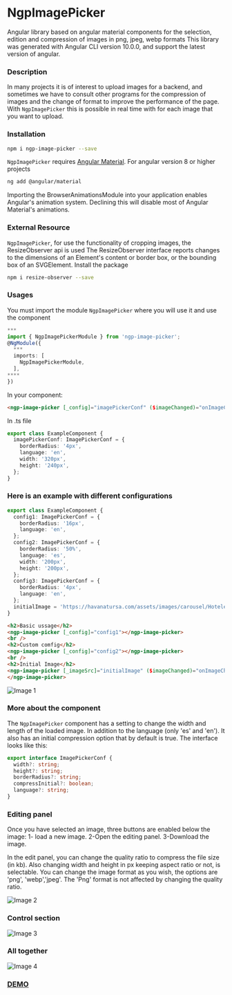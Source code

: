 # NgpImagePicker

Angular library based on angular material components for the selection, edition and compression of images in png, jpeg, webp formats
This library was generated with Angular CLI version 10.0.0, and support the latest version of angular.

### Description

In many projects it is of interest to upload images for a backend, and sometimes we have to consult other programs for the compression of images and the change of format to improve the performance of the page. With `NgpImagePicker` this is possible in real time with for each image that you want to upload.

### Installation

```sh
npm i ngp-image-picker --save
```

`NgpImagePicker` requires [Angular Material](https://material.angular.io/guide/getting-started/).
For angular version 8 or higher projects

```sh
ng add @angular/material
```

Importing the BrowserAnimationsModule into your application enables Angular's animation system. Declining this will disable most of Angular Material's animations.

### External Resource

`NgpImagePicker`, for use the functionality of cropping images, the ResizeObserver api is used
The ResizeObserver interface reports changes to the dimensions of an Element's content or border box, or the bounding box of an SVGElement.
Install the package

```sh
npm i resize-observer --save
```

### Usages

You must import the module `NgpImagePicker` where you will use it and use the component

```typescript
***
import { NgpImagePickerModule } from 'ngp-image-picker';
@NgModule({
  ***
  imports: [
    NgpImagePickerModule,
  ],
****
})
```

In your component:

```html
<ngp-image-picker [_config]="imagePickerConf" ($imageChanged)="onImageChange($event)"></ngp-image-picker>
```

In .ts file

```typescript
export class ExampleComponent {
  imagePickerConf: ImagePickerConf = {
    borderRadius: '4px',
    language: 'en',
    width: '320px',
    height: '240px',
  };
}
```

### Here is an example with different configurations

```typescript
export class ExampleComponent {
  config1: ImagePickerConf = {
    borderRadius: '16px',
    language: 'en',
  };
  config2: ImagePickerConf = {
    borderRadius: '50%',
    language: 'es',
    width: '200px',
    height: '200px',
  };
  config3: ImagePickerConf = {
    borderRadius: '4px',
    language: 'en',
  };
  initialImage = 'https://havanatursa.com/assets/images/carousel/Hoteles.webp';
}
```

```html
<h2>Basic ussage</h2>
<ngp-image-picker [_config]="config1"></ngp-image-picker>
<br />
<h2>Custom comfig</h2>
<ngp-image-picker [_config]="config2"></ngp-image-picker>
<br />
<h2>Initial Image</h2>
<ngp-image-picker [_imageSrc]="initialImage" ($imageChanged)="onImageChanged($event)" [_config]="config3">
</ngp-image-picker>
```

![Image 1](https://ngp-image-picker.surge.sh/assets/images/1.png)

### More about the component

The `NgpImagePicker` component has a setting to change the width and length of the loaded image. In addition to the language (only 'es' and 'en'). It also has an initial compression option that by default is true. The interface looks like this:

```typescript
export interface ImagePickerConf {
  width?: string;
  height?: string;
  borderRadius?: string;
  compressInitial?: boolean;
  language?: string;
}
```

### Editing panel

Once you have selected an image, three buttons are enabled below the image:
1- load a new image.
2-Open the editing panel.
3-Download the image.

In the edit panel, you can change the quality ratio to compress the file size (in kb). Also changing width and height in px keeping aspect ratio or not, is selectable. You can change the image format as you wish, the options are 'png', 'webp','jpeg'. The 'Png' format is not affected by changing the quality ratio.

![Image 2](https://ngp-image-picker.surge.sh/assets/images/2.png)

### Control section

![Image 3](https://ngp-image-picker.surge.sh/assets/images/3.png)

### All together

![Image 4](https://ngp-image-picker.surge.sh/assets/images/4.png)

### [DEMO](https://ngp-image-picker.surge.sh/)
